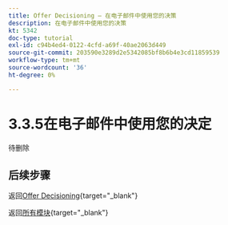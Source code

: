 ```yaml
---
title: Offer Decisioning — 在电子邮件中使用您的决策
description: 在电子邮件中使用您的决策
kt: 5342
doc-type: tutorial
exl-id: c94b4ed4-0122-4cfd-a69f-40ae2063d449
source-git-commit: 203590e3289d2e5342085bf8b6b4e3cd11859539
workflow-type: tm+mt
source-wordcount: '36'
ht-degree: 0%

---
```


# 3.3.5在电子邮件中使用您的决定

待删除

## 后续步骤

返回[Offer Decisioning](offer-decisioning.md){target="_blank"}

返回[所有模块](./../../../../overview.md){target="_blank"}
